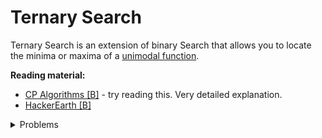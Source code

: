 # Ternary Search
Ternary Search is an extension of binary Search that allows you to locate the minima or maxima of a [unimodal function](https://en.wikipedia.org/wiki/Unimodality#:~:text=A%20common%20definition%20is%20as,Proving%20unimodality%20is%20often%20hard.).

**Reading material:**
* [CP Algorithms [B]](https://cp-algorithms.com/num_methods/ternary_search.html) - try reading this. Very detailed explanation.
* [HackerEarth [B]](https://www.hackerearth.com/practice/algorithms/searching/ternary-search/tutorial/)

<details>
<summary>Problems</summary>
<ul>
    <li><a href="https://www.codechef.com/problems/ICM2003">CodeChef ICM2003 Race time!</a></li>
    <li><a href="https://codeforces.com/problemset/problem/1479/A">Codeforces 1479 A</a></li>
    <li><a href="https://codeforces.com/problemset/problem/439/D">Codeforces 439 D</a></li>
    <li><a href="https://codeforces.com/problemset/problem/250/d">CF 250 D</a></li>
    <li><a href="https://codeforces.com/problemset/problem/1355/e">CF 1355 E</a></li>
</ul>
</details>
